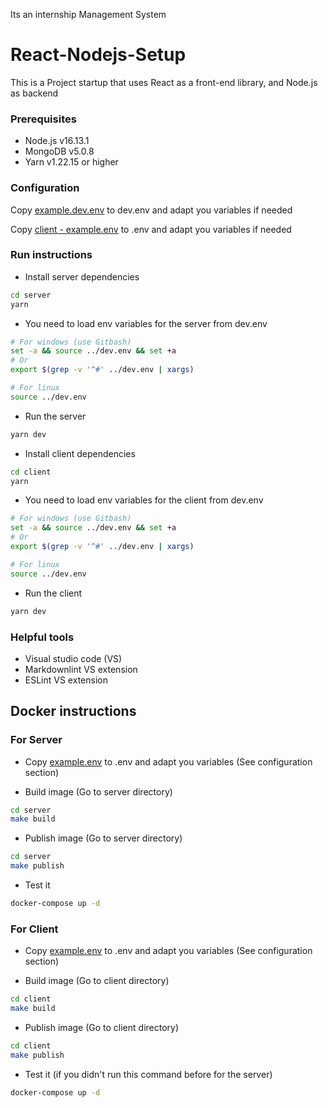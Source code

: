 Its an internship Management System 

# React-Nodejs-Setup

This is a Project startup that uses React as a front-end library, and Node.js as backend

### Prerequisites

- Node.js v16.13.1
- MongoDB v5.0.8
- Yarn v1.22.15 or higher

### Configuration

Copy [example.dev.env](example.dev.env) to dev.env and adapt you variables if needed

Copy [client - example.env](client/example.env) to .env and adapt you variables if needed

### Run instructions

- Install server dependencies

```sh
cd server
yarn
```

- You need to load env variables for the server from dev.env

```sh
# For windows (use Gitbash)
set -a && source ../dev.env && set +a
# Or
export $(grep -v '^#' ../dev.env | xargs)

# For linux
source ../dev.env

```

- Run the server

```sh
yarn dev
```

- Install client dependencies

```sh
cd client
yarn
```

- You need to load env variables for the client from dev.env

```sh
# For windows (use Gitbash)
set -a && source ../dev.env && set +a
# Or
export $(grep -v '^#' ../dev.env | xargs)

# For linux
source ../dev.env

```

- Run the client

```sh
yarn dev
```

### Helpful tools

- Visual studio code (VS)
- Markdownlint VS extension
- ESLint VS extension

## Docker instructions

### For Server

- Copy [example.env](example.env) to .env and adapt you variables (See configuration section)

- Build image (Go to server directory)

```sh
cd server
make build
```

- Publish image (Go to server directory)

```sh
cd server
make publish
```

- Test it

```sh
docker-compose up -d
```

### For Client

- Copy [example.env](example.env) to .env and adapt you variables (See configuration section)

- Build image (Go to client directory)

```sh
cd client
make build
```

- Publish image (Go to client directory)

```sh
cd client
make publish
```

- Test it (if you didn't run this command before for the server)

```sh
docker-compose up -d
```
